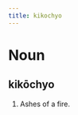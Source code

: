 ```yaml
---
title: kikochyo
---
```


Noun
================================

kikōchyo
----------------

1. Ashes of a fire.
